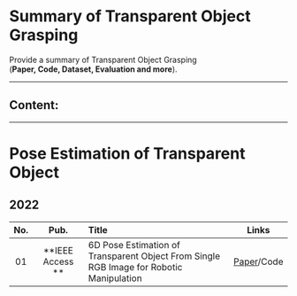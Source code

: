 # Summary of Transparent Object Grasping

Provide a summary of Transparent Object Grasping <br> 
(**Paper, Code, Dataset, Evaluation and more**). 

--------------------------------------------------------------------------------------

## Content:


--------------------------------------------------------------------------------------

# Pose Estimation of Transparent Object
## 2022
**No.** | **Pub.** | **Title** | **Links** 
:-: | :-: | :-  | :-: 
01 | **IEEE Access ** | 6D Pose Estimation of Transparent Object From Single RGB Image for Robotic Manipulation | [Paper](https://ieeexplore.ieee.org/document/9931681)/Code
